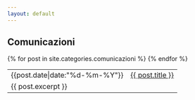 ```yaml
---
layout: default
---
```


## Comunicazioni

<posts>
        <table>
            {% for post in site.categories.comunicazioni %}
            <tr>
                <td><i class="icon-clock"></i> <time datetime="{{post.date"}}">{{post.date|date:"%d-%m-%Y"}}</time></td>  
                <td><a href="{{site.baseurl}}{{ post.url }}">{{ post.title }}</a></td>
                <!--td><span class="category"><i class="icon-tag"></i> {{post.categories | category_links}}</span></td-->
            </tr>
            <tr>
                <td colspan='2'>
                {{ post.excerpt }}
                </td>
            </tr>
    	{% endfor %}
        </table>
</posts>



